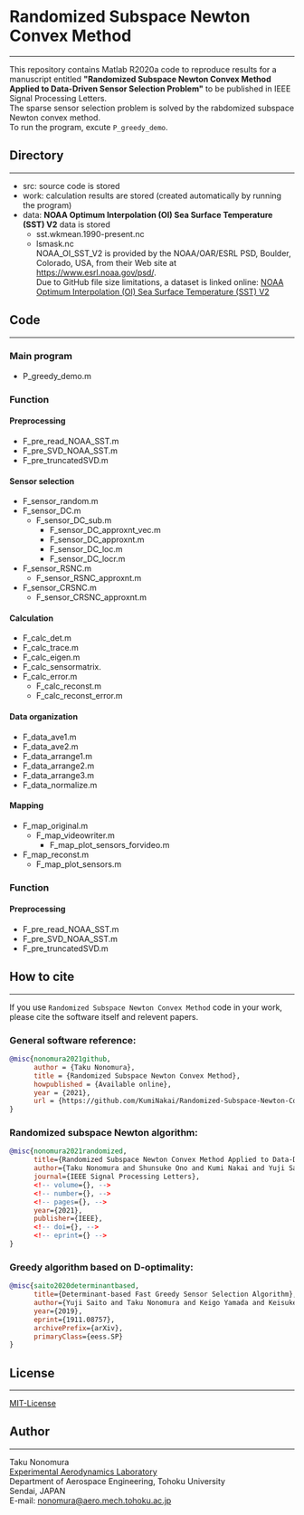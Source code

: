 <!-- Last modified: 2021/01/05 -->
# Randomized Subspace Newton Convex Method  
---
This repository contains Matlab R2020a code to reproduce results for a manuscript entitled __"Randomized Subspace Newton Convex Method Applied to Data-Driven Sensor Selection Problem"__ to be published in IEEE Signal Processing Letters.  
The sparse sensor selection problem is solved by the rabdomized subspace Newton convex method.  
To run the program, excute `P_greedy_demo`.  

## Directory  
---
- src: source code is stored  
- work: calculation results are stored (created automatically by running the program)  
- data: __NOAA Optimum Interpolation (OI) Sea Surface Temperature (SST) V2__ data is stored  
  - sst.wkmean.1990-present.nc  
  - lsmask.nc  
NOAA_OI_SST_V2 is provided by the NOAA/OAR/ESRL PSD, Boulder, Colorado, USA, from their Web site at https://www.esrl.noaa.gov/psd/.  
Due to GitHub file size limitations, a dataset is linked online: [NOAA Optimum Interpolation (OI) Sea Surface Temperature (SST) V2](https://www.esrl.noaa.gov/psd/data/gridded/data.noaa.oisst.v2.html)  

## Code  
---
### Main program  
- P_greedy_demo.m  

### Function  
#### Preprocessing  
- F_pre_read_NOAA_SST.m  
- F_pre_SVD_NOAA_SST.m  
- F_pre_truncatedSVD.m  

#### Sensor selection  
- F_sensor_random.m  
- F_sensor_DC.m  
  - F_sensor_DC_sub.m  
    - F_sensor_DC_approxnt_vec.m  
    - F_sensor_DC_approxnt.m  
    - F_sensor_DC_loc.m  
    - F_sensor_DC_locr.m  
- F_sensor_RSNC.m  
  - F_sensor_RSNC_approxnt.m  
- F_sensor_CRSNC.m  
  - F_sensor_CRSNC_approxnt.m  

#### Calculation
- F_calc_det.m  
- F_calc_trace.m  
- F_calc_eigen.m  
- F_calc_sensormatrix.  
- F_calc_error.m  
  - F_calc_reconst.m  
  - F_calc_reconst_error.m  

#### Data organization  
- F_data_ave1.m  
- F_data_ave2.m  
- F_data_arrange1.m  
- F_data_arrange2.m  
- F_data_arrange3.m  
- F_data_normalize.m  

#### Mapping
- F_map_original.m  
	- F_map_videowriter.m  
		- F_map_plot_sensors_forvideo.m  
- F_map_reconst.m  
	- F_map_plot_sensors.m  

### Function  
#### Preprocessing  
- F_pre_read_NOAA_SST.m  
- F_pre_SVD_NOAA_SST.m  
- F_pre_truncatedSVD.m  

## How to cite  
---
If you use `Randomized Subspace Newton Convex Method` code in your work, please cite the software itself and relevent papers.  
### General software reference:  
``` bibtex
@misc{nonomura2021github,
      author = {Taku Nonomura},
      title = {Randomized Subspace Newton Convex Method},
      howpublished = {Available online},
      year = {2021},
      url = {https://github.com/KumiNakai/Randomized-Subspace-Newton-Convex-Method}
}
```  

### Randomized subspace Newton algorithm:  
``` bibtex
@misc{nonomura2021randomized,
      title={Randomized Subspace Newton Convex Method Applied to Data-Driven Sensor Selection Problem}, 
      author={Taku Nonomura and Shunsuke Ono and Kumi Nakai and Yuji Saito},
      journal={IEEE Signal Processing Letters},
      <!-- volume={}, -->
      <!-- number={}, -->
      <!-- pages={}, -->
      year={2021},
      publisher={IEEE},
      <!-- doi={}, -->
      <!-- eprint={} -->
}
```

### Greedy algorithm based on D-optimality:  
``` bibtex
@misc{saito2020determinantbased,
      title={Determinant-based Fast Greedy Sensor Selection Algorithm}, 
      author={Yuji Saito and Taku Nonomura and Keigo Yamada and Keisuke Asai and Yasuo Sasaki and Daisuke Tsubakino},
      year={2019},
      eprint={1911.08757},
      archivePrefix={arXiv},
      primaryClass={eess.SP}
}
```

## License  
---
[MIT-License](https://github.com/KumiNakai/Randomized-Subspace-Newton-Convex-Method/blob/master/LICENSE)

## Author
---
Taku Nonomura  
[Experimental Aerodynamics Laboratory](http://www.aero.mech.tohoku.ac.jp/eng/)  
Department of Aerospace Engineering, Tohoku University  
Sendai, JAPAN  
E-mail: nonomura@aero.mech.tohoku.ac.jp
